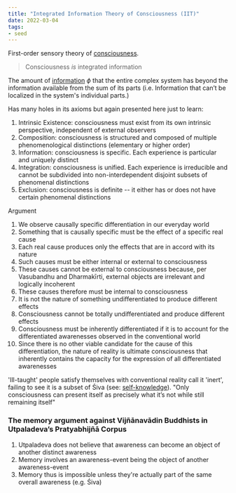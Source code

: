 ```yaml
---
title: "Integrated Information Theory of Consciousness (IIT)"
date: 2022-03-04
tags:
- seed
---
```


First-order sensory theory of [consciousness](thoughts/consciousness.md).

> Consciousness *is* integrated information

The amount of [information](thoughts/information.md) $\phi$ that the entire complex system has beyond the information available from the sum of its parts (i.e. Information that can’t be localized in the system's individual parts.)

Has many holes in its axioms but again presented here just to learn:
1. Intrinsic Existence: consciousness must exist from its own intrinsic perspective, independent of external observers
2. Composition: consciousness is structured and composed of multiple phenomenological distinctions (elementary or higher order)
3. Information: consciousness is specific. Each experience is particular and uniquely distinct
4. Integration: consciousness is unified. Each experience is irreducible and cannot be subdivided into non-interdependent disjoint subsets of phenomenal distinctions
5. Exclusion: consciousness is definite -- it either has or does not have certain phenomenal distinctions

Argument
1. We observe causally specific differentiation in our everyday world
2. Something that is causally specific must be the effect of a specific real cause
3. Each real cause produces only the effects that are in accord with its nature
4. Such causes must be either internal or external to consciousness
5. These causes cannot be external to consciousness because, per Vasubandhu and Dharmakīrti, external objects are irrelevant and logically incoherent
6. These causes therefore must be internal to consciousness
7. It is not the nature of something undifferentiated to produce different effects
8. Consciousness cannot be totally undifferentiated and produce different effects
9. Consciousness must be inherently differentiated if it is to account for the differentiated awarenesses observed in the conventional world
10. Since there is no other viable candidate for the cause of this differentiation, the nature of reality is ultimate consciousness that inherently contains the capacity for the expression of all differentiated awarenesses

'Ill-taught' people satisfy themselves with conventional reality call it 'inert', failing to see it is a subset of Śiva (see: [self-knowledge](thoughts/self-knowledge.md)). "Only consciousness can present itself as precisely what it’s not while still remaining itself"

### The memory argument against Vijñānavādin Buddhists in Utpaladeva’s Pratyabhijñā Corpus
1. Utpaladeva does not believe that awareness can become an object of another distinct awareness
2. Memory involves an awareness-event being the object of another awareness-event
3. Memory thus is impossible unless they're actually part of the same overall awareness (e.g. Śiva)